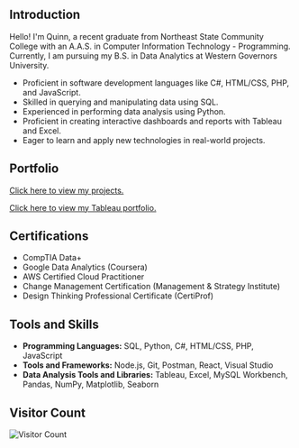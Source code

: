 ## Introduction

Hello! I'm Quinn, a recent graduate from Northeast State Community College with an A.A.S. in Computer Information Technology - Programming. Currently, I am pursuing my B.S. in Data Analytics at Western Governors University.

- Proficient in software development languages like C#, HTML/CSS, PHP, and JavaScript.
- Skilled in querying and manipulating data using SQL.
- Experienced in performing data analysis using Python.
- Proficient in creating interactive dashboards and reports with Tableau and Excel.
- Eager to learn and apply new technologies in real-world projects.


## Portfolio

[Click here to view my projects.](https://github.com/qetate/ProjectGuide/blob/main/README.md)

[Click here to view my Tableau portfolio.](https://public.tableau.com/app/profile/quinn.tate/vizzes)


## Certifications

- CompTIA Data+
- Google Data Analytics (Coursera)
- AWS Certified Cloud Practitioner
- Change Management Certification (Management & Strategy Institute)
- Design Thinking Professional Certificate (CertiProf)


## Tools and Skills

- **Programming Languages:** SQL, Python, C#, HTML/CSS, PHP, JavaScript
- **Tools and Frameworks:** Node.js, Git, Postman, React, Visual Studio
- **Data Analysis Tools and Libraries:** Tableau, Excel, MySQL Workbench, Pandas, NumPy, Matplotlib, Seaborn


## Visitor Count
![Visitor Count](https://profile-counter.glitch.me/qetate/count.svg)
